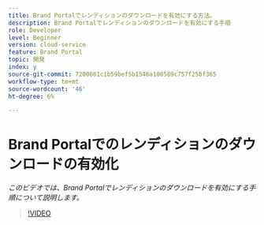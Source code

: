```yaml
---
title: Brand Portalでレンディションのダウンロードを有効にする方法。
description: Brand Portalでレンディションのダウンロードを有効にする手順
role: Developer
level: Beginner
version: cloud-service
feature: Brand Portal
topic: 開発
index: y
source-git-commit: 7200601c1b59bef5b1546a100589c757f25bf365
workflow-type: tm+mt
source-wordcount: '46'
ht-degree: 6%

---
```



# Brand Portalでのレンディションのダウンロードの有効化

*このビデオでは、Brand Portalでレンディションのダウンロードを有効にする手順について説明します。*

>[!VIDEO](https://video.tv.adobe.com/v/335449?quality=9&learn=on)
